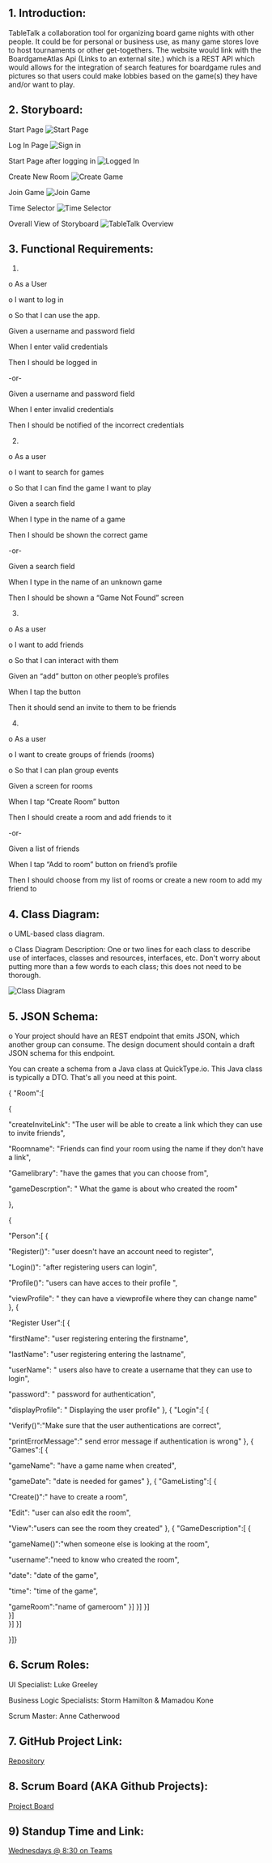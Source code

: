 ## 1.	Introduction:
TableTalk a collaboration tool for organizing board game nights with other people. It could be for personal or business use, as many game stores love to host tournaments or other get-togethers. The website would link with the BoardgameAtlas Api (Links to an external site.) which is a REST API which would allows for the integration of search features for boardgame rules and pictures so that users could make lobbies based on the game(s) they have and/or want to play.

## 2.	Storyboard:


Start Page
![Start Page](https://user-images.githubusercontent.com/55035232/106964285-e0494280-670f-11eb-912f-d6710a576ce2.PNG)

Log In Page
![Sign in](https://user-images.githubusercontent.com/55035232/106964297-e5a68d00-670f-11eb-9277-5954339d77eb.PNG)

Start Page after logging in
![Logged In](https://user-images.githubusercontent.com/55035232/106964304-e9d2aa80-670f-11eb-86ed-02f22f7dfe2b.PNG)

Create New Room
![Create Game](https://user-images.githubusercontent.com/55035232/106964529-3b7b3500-6710-11eb-85a9-e60c96bd1319.PNG)

Join Game
![Join Game](https://user-images.githubusercontent.com/55035232/106964343-f48d3f80-670f-11eb-9c48-7d652faac351.PNG)

Time Selector
![Time Selector](https://user-images.githubusercontent.com/55035232/106964352-f7883000-670f-11eb-9b76-f45a364fbe4d.PNG)


Overall View of Storyboard 
![TableTalk Overview](https://user-images.githubusercontent.com/55035232/106964268-da536180-670f-11eb-8e81-6292d25e4611.PNG)




## 3.	Functional Requirements:

1. 
o As a User

o I want to log in

o So that I can use the app.

Given a username and password field

When I enter valid credentials

Then I should be logged in

-or-

Given a username and password field

When I enter invalid credentials

Then I should be notified of the incorrect credentials


2.

o As a user

o I want to search for games

o So that I can find the game I want to play

Given a search field

When I type in the name of a game

Then I should be shown the correct game

-or-

Given a search field

When I type in the name of an unknown game

Then I should be shown a “Game Not Found” screen


3.

o As a user

o I want to add friends

o So that I can interact with them

Given an “add” button on other people’s profiles

When I tap the button

Then it should send an invite to them to be friends


4.

o As a user

o I want to create groups of friends (rooms)

o So that I can plan group events

Given a screen for rooms

When I tap “Create Room” button

Then I should create a room and add friends to it

-or-

Given a list of friends

When I tap “Add to room” button on friend’s profile

Then I should choose from my list of rooms or create a new room to add my friend to


   
## 4.	Class Diagram: 

o	UML-based class diagram.

o	Class Diagram Description: One or two lines for each class to describe use of interfaces,  classes and resources, interfaces, etc. Don't worry about putting 
more than a few words to each class; this does not need to be thorough.

![Class Diagram](images/ClassDiagram.PNG)

## 5.	JSON Schema: 

o	 Your project should have an REST endpoint that emits JSON, which another group can consume.  The design document should contain a draft JSON schema for this endpoint. 

  You can create a schema from a Java class at QuickType.io.  This Java class is typically a DTO.  That's all you need at this point.


{
"Room":[

{

"createInviteLink": "The user will be able to create a link which they can use to invite friends",

"Roomname": "Friends can find your room using the name if they don't have a link",

"Gamelibrary": "have  the games that you can choose from",

"gameDescrption": " What the game is about who created the room"

},

{

"Person":[
{

"Register()": "user doesn't have an account need to register",

"Login()": "after registering users can login",

"Profile()": "users can have acces to their profile ",

"viewProfile": " they can have a viewprofile where they can change name"
},
{

"Register User":[
{

"firstName": "user registering entering the firstname",

"lastName": "user registering entering the lastname",

"userName": " users also have to create a username that they can use to login",

"password": " password for authentication",

"displayProfile": " Displaying the user profile"
},
{
"Login":[
{

"Verify()":"Make sure that the user authentications are correct",

"printErrorMessage":" send error message if authentication is wrong"
},
{
"Games":[
{

"gameName": "have a game name when created",

"gameDate": "date is needed for games"
},
{
"GameListing":[
{

"Create()":" have to create a room",

"Edit": "user can also edit the room",

"View":"users can see the room they created"
},
{
"GameDescription":[
{

"gameName()":"when someone else is looking at the room",

"username":"need to know who created the room",

"date": "date of the game",

"time": "time of the game",

"gameRoom":"name of gameroom"
}]
}]
}]   
}]    
}]
}]

}]}
 
## 6.	Scrum Roles:

UI Specialist: Luke Greeley

Business Logic Specialists: Storm Hamilton & Mamadou Kone

Scrum Master: Anne Catherwood

## 7.	GitHub Project Link:

[Repository](https://github.com/hamilsu/TableTalk)

## 8.	 Scrum Board (AKA Github Projects):
[Project Board](https://github.com/discospiff/SpringBootMicroservicesWithIntelliJIDEA/milestone/1)

## 9) Standup Time and Link:  
[Wednesdays @ 8:30 on Teams](https://teams.microsoft.com/l/meetup-join/19%3ameeting_OThiNzkzYTgtYzAzMi00YzBkLTk2ZWUtYzMyYjFjYmRkNDM2%40thread.v2/0?context=%7b%22Tid%22%3a%22f5222e6c-5fc6-48eb-8f03-73db18203b63%22%2c%22Oid%22%3a%220a98679a-f018-43b0-b7ad-e6cb6d74f56d%22%7d) 

